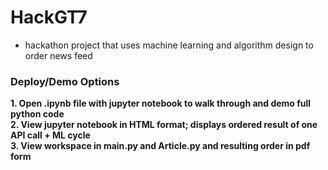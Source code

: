 # HackGT7
- hackathon project that uses machine learning and algorithm design to order news feed

### Deploy/Demo Options

**1. Open .ipynb file with jupyter notebook to walk through and demo full python code**  
**2. View jupyter notebook in HTML format; displays ordered result of one API call + ML cycle**  
**3. View workspace in main.py and Article.py and resulting order in pdf form**  
